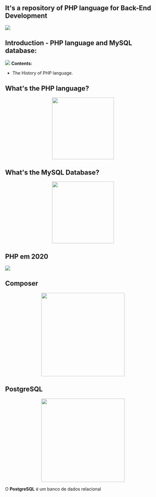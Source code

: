 ## It's a repository of PHP language for Back-End Development
<img src="https://kinsta.com/pt/wp-content/uploads/sites/3/2019/05/o-que-php.png"/>

## Introduction - PHP language and MySQL database:
<img src="https://waihung.net/wp-content/themes/infocus/lib/scripts/timthumb/thumb.php?src=http://waihung.net/wp-content/uploads/2012/09/php_mysql_banner.jpg&w=614&h=236&zc=1&q=100"/>
<b>Contents:</b>
<ul>
  <li>The History of PHP language.</li>
</ul>

## What's the PHP language?
<div align="center"><img src="https://adrisonluz.com/img/tecnologias/php.png" height="200"></div>

## What's the MySQL Database?
<div align="center"><img src="https://adrisonluz.com/img/tecnologias/php.png" height="200"></div>

## PHP em 2020
<img src="https://www.webgeometrics.com/wp-content/uploads/2014/04/banner-php.jpg"/>

## Composer
<div align="center"><img src="https://magenteiro.com/blog/wp-content/uploads/2017/07/Logo-composer-transparent.png" height="270"/></div>

## PostgreSQL
<div align="center"><img src="https://upload.wikimedia.org/wikipedia/commons/thumb/2/29/Postgresql_elephant.svg/1200px-Postgresql_elephant.svg.png" height="270"/></div>
<p>O <b>PostgreSQL</b> é um banco de dados relacional</p>
